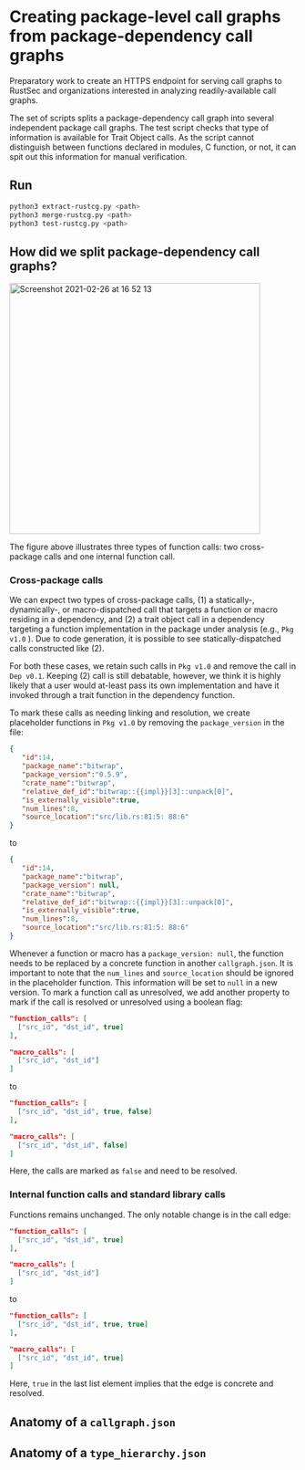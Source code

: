 # Creating package-level call graphs from package-dependency call graphs

Preparatory work to create an HTTPS endpoint for serving call graphs to RustSec
and organizations interested in analyzing readily-available call graphs.

The set of scripts splits a package-dependency call graph into several
independent package call graphs. The test script checks that type of information is
available for Trait Object calls. As the script cannot distinguish between
functions declared in modules, C function, or not, it can spit out this
information for manual verification.

## Run

``` sh
python3 extract-rustcg.py <path>
python3 merge-rustcg.py <path>
python3 test-rustcg.py <path>
```

## How did we split package-dependency call graphs?

<img width="440" alt="Screenshot 2021-02-26 at 16 52 13" src="https://user-images.githubusercontent.com/2521475/109322844-0ff0f380-7853-11eb-8041-b105d6fcfc83.png">

The figure above illustrates three types of function calls: two cross-package calls and one internal function call.

### Cross-package calls
We can expect two types of cross-package calls, (1) a statically-, dynamically-, or macro-dispatched call that targets a function or macro residing in a dependency, and (2) a trait object call in a dependency targeting a function implementation in the package under analysis (e.g., `Pkg v1.0` ). Due to code generation, it is possible to see statically-dispatched calls constructed like (2). 

For both these cases, we retain such calls in `Pkg v1.0` and remove the call in `Dep v0.1`. Keeping (2) call is still debatable, however, we think it is highly likely that a user would at-least pass its own implementation and have it invoked through a trait function in the dependency function.

To mark these calls as needing linking and resolution, we create placeholder functions in `Pkg v1.0` by removing the `package_version` in the file:

``` json
{
   "id":14,
   "package_name":"bitwrap",
   "package_version":"0.5.9",
   "crate_name":"bitwrap",
   "relative_def_id":"bitwrap::{{impl}}[3]::unpack[0]",
   "is_externally_visible":true,
   "num_lines":8,
   "source_location":"src/lib.rs:81:5: 88:6"
}
```

to 

``` json
{
   "id":14,
   "package_name":"bitwrap",
   "package_version": null,
   "crate_name":"bitwrap",
   "relative_def_id":"bitwrap::{{impl}}[3]::unpack[0]",
   "is_externally_visible":true,
   "num_lines":8,
   "source_location":"src/lib.rs:81:5: 88:6"
}
```

Whenever a function or macro has a `package_version: null`, the function needs to be replaced by a concrete function in another `callgraph.json`. It is important to note that the `num_lines` and `source_location` should be ignored in the placeholder function. This information will be set to `null` in a new version. To mark a function call as unresolved, we add another property to mark if the call is resolved or unresolved using a boolean flag:

``` json
"function_calls": [
  ["src_id", "dst_id", true]
],

"macro_calls": [
  ["src_id", "dst_id"]
]
```

to

``` json
"function_calls": [
  ["src_id", "dst_id", true, false]
],

"macro_calls": [
  ["src_id", "dst_id", false]
]
```

Here, the calls are marked as `false` and need to be resolved. 

### Internal function calls and standard library calls

Functions remains unchanged. The only notable change is in the call edge:

``` json
"function_calls": [
  ["src_id", "dst_id", true]
],

"macro_calls": [
  ["src_id", "dst_id"]
]
```

to

``` json
"function_calls": [
  ["src_id", "dst_id", true, true]
],

"macro_calls": [
  ["src_id", "dst_id", true]
]
```
Here, `true` in the last list element implies that the edge is concrete and resolved. 

## Anatomy of a `callgraph.json`


## Anatomy of a `type_hierarchy.json`
